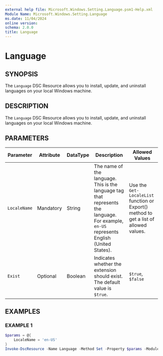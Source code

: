 ```yaml
---
external help file: Microsoft.Windows.Setting.Language.psm1-Help.xml
Module Name: Microsoft.Windows.Setting.Language
ms.date: 11/04/2024
online version:
schema: 2.0.0
title: Language
---
```


# Language

## SYNOPSIS

The `Language` DSC Resource allows you to install, update, and uninstall languages on your local Windows machine.

## DESCRIPTION

The `Language` DSC Resource allows you to install, update, and uninstall languages on your local Windows machine.

## PARAMETERS

| **Parameter** | **Attribute** | **DataType** | **Description**                                                                                                                           | **Allowed Values**                                                                    |
| ------------- | ------------- | ------------ | ----------------------------------------------------------------------------------------------------------------------------------------- | ------------------------------------------------------------------------------------- |
| `LocaleName`  | Mandatory     | String       | The name of the language. This is the language tag that represents the language. For example, `en-US` represents English (United States). | Use the `Get-LocaleList` function or Export() method to get a list of allowed values. |
| `Exist`       | Optional      | Boolean      | Indicates whether the extension should exist. The default value is `$true`.                                                               | `$true`, `$false`                                                                     |

## EXAMPLES

### EXAMPLE 1

```powershell
$params = @{
    LocaleName = 'en-US'
}
Invoke-DscResource -Name Language -Method Set -Property $params -ModuleName Microsoft.Windows.Setting.Language
```
